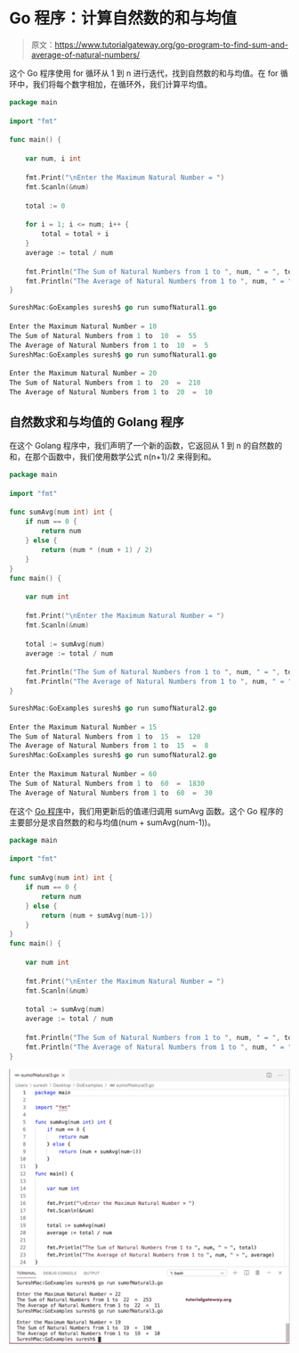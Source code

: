 # Go 程序：计算自然数的和与均值

> 原文：<https://www.tutorialgateway.org/go-program-to-find-sum-and-average-of-natural-numbers/>

这个 Go 程序使用 for 循环从 1 到 n 进行迭代，找到自然数的和与均值。在 for 循环中，我们将每个数字相加，在循环外，我们计算平均值。

```go
package main

import "fmt"

func main() {

    var num, i int

    fmt.Print("\nEnter the Maximum Natural Number = ")
    fmt.Scanln(&num)

    total := 0

    for i = 1; i <= num; i++ {
        total = total + i
    }
    average := total / num

    fmt.Println("The Sum of Natural Numbers from 1 to ", num, " = ", total)
    fmt.Println("The Average of Natural Numbers from 1 to ", num, " = ", average)
}
```

```go
SureshMac:GoExamples suresh$ go run sumofNatural1.go

Enter the Maximum Natural Number = 10
The Sum of Natural Numbers from 1 to  10  =  55
The Average of Natural Numbers from 1 to  10  =  5
SureshMac:GoExamples suresh$ go run sumofNatural1.go

Enter the Maximum Natural Number = 20
The Sum of Natural Numbers from 1 to  20  =  210
The Average of Natural Numbers from 1 to  20  =  10
```

## 自然数求和与均值的 Golang 程序

在这个 Golang 程序中，我们声明了一个新的函数，它返回从 1 到 n 的自然数的和，在那个函数中，我们使用数学公式 n(n+1)/2 来得到和。

```go
package main

import "fmt"

func sumAvg(num int) int {
    if num == 0 {
        return num
    } else {
        return (num * (num + 1) / 2)
    }
}
func main() {

    var num int

    fmt.Print("\nEnter the Maximum Natural Number = ")
    fmt.Scanln(&num)

    total := sumAvg(num)
    average := total / num

    fmt.Println("The Sum of Natural Numbers from 1 to ", num, " = ", total)
    fmt.Println("The Average of Natural Numbers from 1 to ", num, " = ", average)
}
```

```go
SureshMac:GoExamples suresh$ go run sumofNatural2.go

Enter the Maximum Natural Number = 15
The Sum of Natural Numbers from 1 to  15  =  120
The Average of Natural Numbers from 1 to  15  =  8
SureshMac:GoExamples suresh$ go run sumofNatural2.go

Enter the Maximum Natural Number = 60
The Sum of Natural Numbers from 1 to  60  =  1830
The Average of Natural Numbers from 1 to  60  =  30
```

在这个 [Go 程序](https://www.tutorialgateway.org/go-programs/)中，我们用更新后的值递归调用 sumAvg 函数。这个 Go 程序的主要部分是求自然数的和与均值(num + sumAvg(num-1))。

```go
package main

import "fmt"

func sumAvg(num int) int {
    if num == 0 {
        return num
    } else {
        return (num + sumAvg(num-1))
    }
}
func main() {

    var num int

    fmt.Print("\nEnter the Maximum Natural Number = ")
    fmt.Scanln(&num)

    total := sumAvg(num)
    average := total / num

    fmt.Println("The Sum of Natural Numbers from 1 to ", num, " = ", total)
    fmt.Println("The Average of Natural Numbers from 1 to ", num, " = ", average)
}
```

![Golang Program to find Sum and Average of Natural Numbers 3](img/64e5b5230c4968b399e233f50435b451.png)